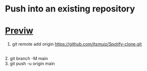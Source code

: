 # Push into an existing repository

# [Previw](https://itsmuiz.github.io/Spotify-clone/)

1. git remote add origin https://github.com/itsmuiz/Spotify-clone.git
<br>
2. git branch -M main
<br>
3. git push -u origin main

